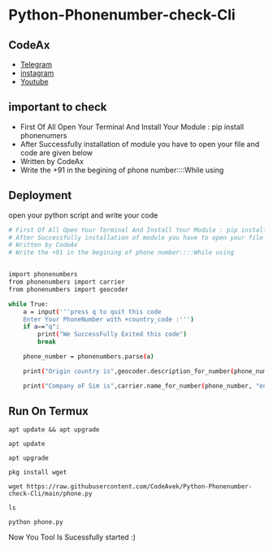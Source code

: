 
# Python-Phonenumber-check-Cli


## CodeAx

 - [Telegram](https://t.me/avekgaming)
 - [instagram](https://instagram.com/codeax1?utm_medium=copy_link)
 - [Youtube](https://youtube.com/channel/UC-Q6ZcOtcx1gZ9fI5MDDt3w)


## important to check

- First Of All Open Your Terminal And Install Your Module : pip install phonenumers
- After Successfully installation of module you have to open your file and code are given below
- Written by CodeAx
-  Write the +91 in the begining of phone number::::While using


## Deployment

open your python script and write your code

```bash
# First Of All Open Your Terminal And Install Your Module : pip install phonenumers
# After Successfully installation of module you have to open your file and code are given below
# Written by CodeAx
# Write the +91 in the begining of phone number::::While using


import phonenumbers
from phonenumbers import carrier
from phonenumbers import geocoder

while True:
    a = input('''press q to quit this code
    Enter Your PhoneNumber with +country_code :''')
    if a=="q":
        print("We SuccessFully Exited this code")
        break

    phone_number = phonenumbers.parse(a)

    print("Origin country is",geocoder.description_for_number(phone_number ,"en"))

    print("Company oF Sim is",carrier.name_for_number(phone_number, "en"))


```

## Run On Termux

```
apt update && apt upgrade
```
```
apt update
```
```
apt upgrade
```
```
pkg install wget
```

```
wget https://raw.githubusercontent.com/CodeAvek/Python-Phonenumber-check-Cli/main/phone.py
```

```
ls
```

```
python phone.py
```

Now You Tool Is Sucessfully started :)
